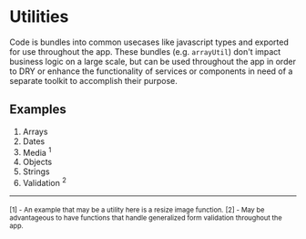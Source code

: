 # Utilities

Code is bundles into common usecases like javascript types and exported for use throughout the app. These bundles (e.g. `arrayUtil`) don't impact business logic on a large scale, but can be used throughout the app in order to DRY or enhance the functionality of services or components in need of a separate toolkit to accomplish their purpose.

## Examples

1. Arrays
2. Dates
3. Media <sup>1</sup>
4. Objects
5. Strings
6. Validation <sup>2</sup>

<hr/>

<small>[1] - An example that may be a utility here is a resize image function.</small>
<small>[2] - May be advantageous to have functions that handle generalized form validation throughout the app.</small>
